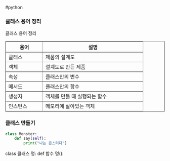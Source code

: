 #python

### 클래스 용어 정리
클래스 용어 정리
<head>
<!DOCTYP html>
	<style>
		.th{
			background-color = "blue";
		}
	</style>
</head>
<body>
<table border = "1">
	<tr>
		<th width = "100">용어</th>
		<th width = "300">설명</th>
	</tr>
	<tr>
		<td>클래스</td>
		<td>제품의 설계도</td>
	</tr>
	<tr>
		<td>객체</td>
		<td>설계도로 만든 제품</td>
	</tr>
	<tr>
		<td>속성</td>
		<td>클래스안의 변수</td>
	</tr>
	<tr>
		<td>메서드</td>
		<td>클래스안의 함수</td>
	</tr>
	<tr>
		<td>생성자</td>
		<td>객체를 만들 때 실행되는 함수</td>
	</tr>
	<tr>
		<td>인스턴스</td>
		<td>메모리에 살아있는 객체</td>
	</tr>
</table>
</body>

### 클래스 만들기
```python 
class Monster:
	def say(self):
		print("나는 몬스터다")
```
class 클래스 명:
def 함수 명():

 
